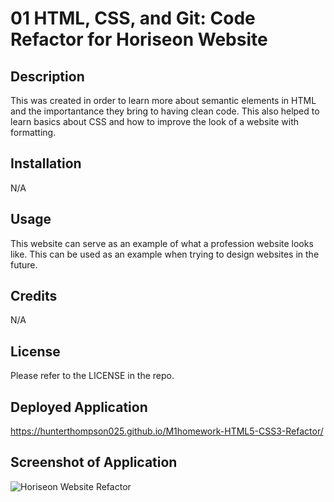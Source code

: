 # 01 HTML, CSS, and Git: Code Refactor for Horiseon Website

## Description

This was created in order to learn more about semantic elements in HTML and the importantance they bring to having clean code. This also helped to learn basics about CSS and how to improve the look of a website with formatting.

## Installation

N/A

## Usage

This website can serve as an example of what a profession website looks like. This can be used as an example when trying to design websites in the future.


## Credits

N/A

## License

Please refer to the LICENSE in the repo.

## Deployed Application
https://hunterthompson025.github.io/M1homework-HTML5-CSS3-Refactor/

## Screenshot of Application
![Horiseon Website Refactor](https://github.com/hunterthompson025/M1homework-HTML5-CSS3-Refactor/assets/163206449/66cb6cb9-cc50-4cc7-b3ed-d86d0769d8c6)
